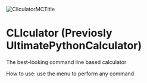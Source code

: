 ![CliculatorMCTitle](https://github.com/user-attachments/assets/957e5a8a-4827-4276-8061-981d0bcd5565)






# CLIculator (Previosly UltimatePythonCalculator)
The best-looking command line based calculator

How to use:
use the menu to perform any command
